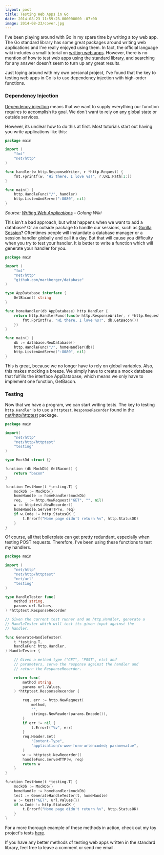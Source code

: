 ```yaml
---
layout: post
title: Testing Web Apps in Go
date: 2014-08-23 11:59:23.000000000 -07:00
image: 2014-08-23/cover.jpg
---
```

I've been playing around with Go in my spare time by writing a toy web app. The Go standard library has some great packages around writing web applications and I've really enjoyed using them. In fact, the official language wiki includes a small tutorial on [writing web apps](https://golang.org/doc/articles/wiki/). However, there is no mention of how to test web apps using the standard library, and searching for any answer doesn't seem to turn up any great results.

Just toying around with my own personal project, I've found that the key to testing web apps in Go is to use dependency injection with high-order functions.

### Dependency Injection

[Dependency injection](http://en.wikipedia.org/wiki/Dependency_injection) means that we want to supply everything our function requires to accomplish its goal. We don't want to rely on any global state or outside services.

However, its unclear how to do this at first. Most tutorials start out having you write applications like this:

```go
package main

import (
    "fmt"
    "net/http"
)

func handler(w http.ResponseWriter, r *http.Request) {
    fmt.Fprintf(w, "Hi there, I love %s!", r.URL.Path[1:])
}

func main() {
    http.HandleFunc("/", handler)
    http.ListenAndServe(":8080", nil)
}
```
*Source: [Writing Web Applications](https://golang.org/doc/articles/wiki/) - Golang Wiki*

This isn't a bad approach, but what happens when we want to add a database? Or an outside package to handle our sessions, such as [Gorilla Session](http://www.gorillatoolkit.org/pkg/sessions)? Oftentimes people will instantiate a database manager or a session handler globally and call it a day. But that will cause you difficulty when you try to test your handler. It is better to write a function which will generate your handler for you.

```go
package main

import (
    "fmt"
    "net/http"
    "github.com/markberger/database"
)

type AppDatabase interface {
    GetBacon() string
}

func homeHandler(db AppDatabase) http.Handler {
    return http.HandlerFunc(func(w http.ResponseWriter, r *http.Request) {
        fmt.Fprintf(w, "Hi there, I love %s!", db.GetBacon())
    })
}

func main() {
    db := database.NewDatabase()
    http.HandleFunc("/", homeHandler(db))
    http.ListenAndServe(":8080", nil)
}
```

This is great, because we no longer have to rely on global variables. Also, this makes mocking a breeze. We simply have to create a mock database that fulfills the interface AppDatabase, which means we only have to implement one function, GetBacon.

### Testing

Now that we have a program, we can start writing tests. The key to testing `http.Handler` is to use a `httptest.ResponseRecorder` found in the [net/http/httptest](http://golang.org/pkg/net/http/httptest/) package.

```go
package main

import(
    "net/http"
    "net/http/httptest"
    "testing"
)

type MockDd struct {}

function (db MockDb) GetBacon() {
    return "bacon"
}

function TestHome(t *testing.T) {
    mockDb := MockDb{}
    homeHandle := homeHandler(mockDb)
    req, _ := http.NewRequest("GET", "", nil)
    w := httptest.NewRecorder()
    homeHandle.ServeHTTP(w, req)
    if w.Code != http.StatusOK {
        t.Errorf("Home page didn't return %v", http.StatusOK)
    }
}
```

Of course, all that boilerplate can get pretty redundant, especially when testing POST requests. Therefore, I've been using these functions to test my handlers.

```go
package main

import (
    "net/http"
    "net/http/httptest"
    "net/url"
    "testing"
)

type HandleTester func(
    method string,
    params url.Values,
) *httptest.ResponseRecorder

// Given the current test runner and an http.Handler, generate a
// HandleTester which will test its given input against the
// handler.

func GenerateHandleTester(
    t *testing.T,
    handleFunc http.Handler,
) HandleTester {

    // Given a method type ("GET", "POST", etc) and
    // parameters, serve the response against the handler and
    // return the ResponseRecorder.

    return func(
        method string,
        params url.Values,
    ) *httptest.ResponseRecorder {

        req, err := http.NewRequest(
            method,
            "",
            strings.NewReader(params.Encode()),
        )
        if err != nil {
            t.Errorf("%v", err)
        }
        req.Header.Set(
            "Content-Type",
            "application/x-www-form-urlencoded; param=value",
        )
        w := httptest.NewRecorder()
        handleFunc.ServeHTTP(w, req)
        return w
    }
}

function TestHome(t *testing.T) {
    mockDb := MockDb{}
    homeHandle := homeHandler(mockDb)
    test := GenerateHandleTester(t, homeHandle)
    w := test("GET", url.Values{})
    if w.Code != http.StatusOK {
        t.Errorf("Home page didn't return %v", http.StatusOK)
    }
}
```

For a more thorough example of these methods in action, check out my toy project's tests [here](https://github.com/markberger/carton/blob/master/api/auth_test.go).

If you have any better methods of testing web apps written in the standard library, feel free to leave a comment or send me email.

